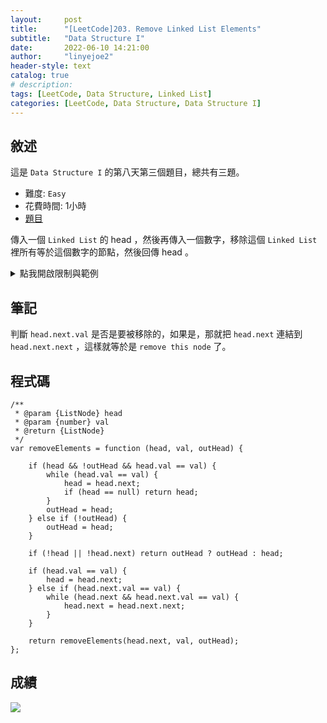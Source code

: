 ```yaml
---
layout:     post
title:      "[LeetCode]203. Remove Linked List Elements"
subtitle:   "Data Structure I"
date:       2022-06-10 14:21:00
author:     "linyejoe2"
header-style: text
catalog: true
# description: 
tags: [LeetCode, Data Structure, Linked List]
categories: [LeetCode, Data Structure, Data Structure I]
---
```


## 敘述

這是 `Data Structure I` 的第八天第三個題目，總共有三題。

+ 難度: `Easy`
+ 花費時間: 1小時
+ [題目](https://leetcode.com/problems/remove-linked-list-elements/)

傳入一個 `Linked List` 的 head ，然後再傳入一個數字，移除這個 `Linked List` 裡所有等於這個數字的節點，然後回傳 head 。

<!--more-->

<details><summary>點我開啟限制與範例</summary>
<pre>

**限制:**

-   The number of nodes in the list is in the range `[0, 10^4]`.
-   `1 <= Node.val <= 50`
-   `0 <= val <= 50`


**Example 1:**

![https://assets.leetcode.com/uploads/2021/03/06/removelinked-list.jpg]()

```=
Input: head = [1,2,6,3,4,5,6], val = 6
Output: [1,2,3,4,5]
```

**Example 2:**

```=
Input: head = [], val = 1
Output: []
```

**Example 3:**

```=
Input: head = [7,7,7,7], val = 7
Output: []
```
</pre></details>

## 筆記

判斷 `head.next.val` 是否是要被移除的，如果是，那就把 `head.next` 連結到 `head.next.next` ，這樣就等於是 `remove this node` 了。

## 程式碼

```js=
/**
 * @param {ListNode} head
 * @param {number} val
 * @return {ListNode}
 */
var removeElements = function (head, val, outHead) {

    if (head && !outHead && head.val == val) {
        while (head.val == val) {
            head = head.next;
            if (head == null) return head;
        }
        outHead = head;
    } else if (!outHead) {
        outHead = head;
    }

    if (!head || !head.next) return outHead ? outHead : head;

    if (head.val == val) {
        head = head.next;
    } else if (head.next.val == val) {
        while (head.next && head.next.val == val) {
            head.next = head.next.next;
        }
    }

    return removeElements(head.next, val, outHead);
};
```

## 成績



![](https://i.imgur.com/CCWx9z5.png)


<details style='display:none;'><summary>點我開啟舊寫法/失敗寫法</summary>
<pre>



</pre></details>


<!-- ##### 參考資料 -->